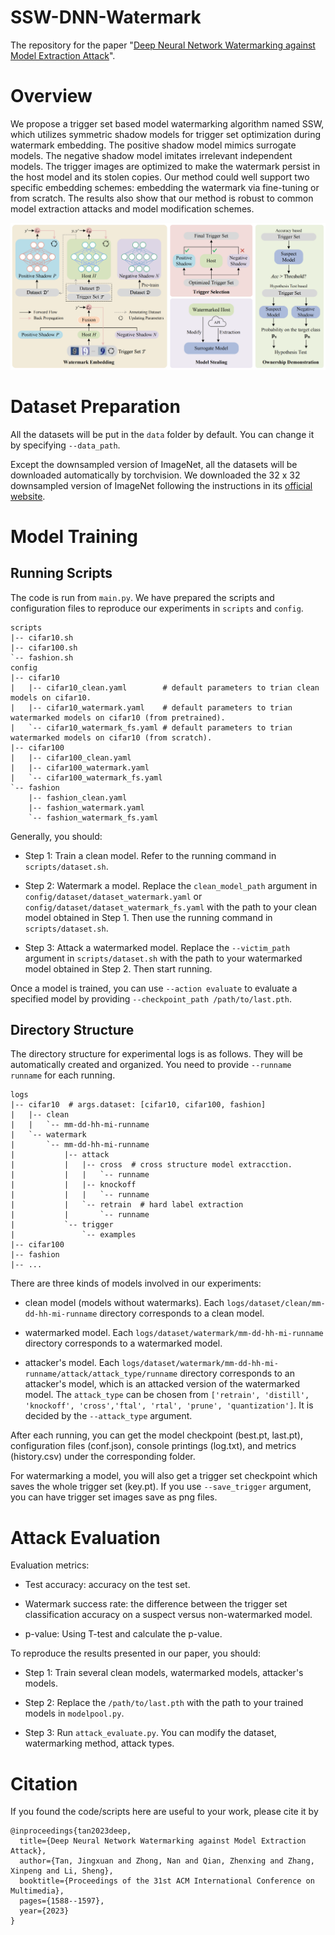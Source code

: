 # SSW-DNN-Watermark

The repository for the paper "[Deep Neural Network Watermarking against Model Extraction Attack](https://dl.acm.org/doi/abs/10.1145/3581783.3612515)".

# Overview

We propose a trigger set based model watermarking algorithm named SSW, which utilizes symmetric shadow models for trigger set optimization during watermark embedding. The positive shadow model mimics surrogate models. The negative shadow model imitates irrelevant independent models. The trigger images are optimized to make the watermark persist in the host model and its stolen copies. Our method could well support two specific embedding schemes: embedding the watermark via fine-tuning or from scratch. The results also show that our method is robust to common model extraction attacks and model modification schemes.

![](assets/overview.png)

# Dataset Preparation

All the datasets will be put in the `data` folder by default. You can change it by specifying `--data_path`. 

Except the downsampled version of ImageNet, all the datasets will be downloaded automatically by torchvision. We downloaded the 32 x 32 downsampled version of ImageNet following the instructions in its [official website](https://patrykchrabaszcz.github.io/Imagenet32/).

# Model Training

## Running Scripts

The code is run from `main.py`. We have prepared the scripts and configuration files to reproduce our experiments in `scripts` and `config`. 

```
scripts
|-- cifar10.sh
|-- cifar100.sh
`-- fashion.sh
config
|-- cifar10
|   |-- cifar10_clean.yaml        # default parameters to trian clean models on cifar10.
|   |-- cifar10_watermark.yaml    # default parameters to trian watermarked models on cifar10 (from pretrained).
|   `-- cifar10_watermark_fs.yaml # default parameters to trian watermarked models on cifar10 (from scratch).
|-- cifar100
|   |-- cifar100_clean.yaml
|   |-- cifar100_watermark.yaml
|   `-- cifar100_watermark_fs.yaml
`-- fashion
    |-- fashion_clean.yaml
    |-- fashion_watermark.yaml
    `-- fashion_watermark_fs.yaml
```

Generally, you should:

- Step 1: Train a clean model. Refer to the running command in `scripts/dataset.sh`.

- Step 2: Watermark a model. Replace the `clean_model_path` argument in `config/dataset/dataset_watermark.yaml` or  `config/dataset/dataset_watermark_fs.yaml` with the path to your clean model obtained in Step 1. Then use the running command in `scripts/dataset.sh`.

- Step 3: Attack a watermarked model. Replace the `--victim_path` argument in  `scripts/dataset.sh` with the path to your watermarked model obtained in Step 2. Then start running.

Once a model is trained, you can use `--action evaluate` to evaluate a specified model by providing `--checkpoint_path /path/to/last.pth`.

## Directory Structure

The directory structure for experimental logs is as follows. They will be automatically created and organized. You need to provide `--runname runname` for each running.

```
logs
|-- cifar10  # args.dataset: [cifar10, cifar100, fashion]
|   |-- clean
|   |   `-- mm-dd-hh-mi-runname
|   `-- watermark
|       `-- mm-dd-hh-mi-runname
|           |-- attack
|           |   |-- cross  # cross structure model extracction.
|           |   |   `-- runname
|           |   |-- knockoff
|           |   |   `-- runname
|           |   `-- retrain  # hard label extraction
|           |       `-- runname
|           `-- trigger
|               `-- examples
|-- cifar100
|-- fashion
|-- ...
```

There are three kinds of models involved in our experiments:

- clean model (models without watermarks). Each `logs/dataset/clean/mm-dd-hh-mi-runname` directory corresponds to a clean model.

- watermarked model. Each `logs/dataset/watermark/mm-dd-hh-mi-runname` directory corresponds to a watermarked model.

- attacker's model. Each `logs/dataset/watermark/mm-dd-hh-mi-runname/attack/attack_type/runname` directory corresponds to an attacker's model, which is an attacked version of the watermarked model. The `attack_type` can be chosen from `['retrain', 'distill', 'knockoff', 'cross','ftal', 'rtal', 'prune', 'quantization']`. It is decided by the `--attack_type` argument.

After each running, you can get the model checkpoint (best.pt, last.pt), configuration files (conf.json), console printings (log.txt), and metrics (history.csv) under the corresponding folder.

For watermarking a model, you will also get a trigger set checkpoint which saves the whole trigger set (key.pt). If you use `--save_trigger` argument, you can have trigger set images save as png files.

# Attack Evaluation

Evaluation metrics:

- Test accuracy: accuracy on the test set.

- Watermark success rate: the difference between the trigger set classification accuracy on a suspect versus non-watermarked model.

- p-value: Using T-test and calculate the p-value.

To reproduce the results presented in our paper, you should:

- Step 1: Train several clean models, watermarked models, attacker's models. 

- Step 2: Replace the `/path/to/last.pth` with the path to your trained models in `modelpool.py`.

- Step 3: Run `attack_evaluate.py`. You can modify the dataset, watermarking method, attack types.

# Citation

If you found the code/scripts here are useful to your work, please cite it by

```
@inproceedings{tan2023deep,
  title={Deep Neural Network Watermarking against Model Extraction Attack},
  author={Tan, Jingxuan and Zhong, Nan and Qian, Zhenxing and Zhang, Xinpeng and Li, Sheng},
  booktitle={Proceedings of the 31st ACM International Conference on Multimedia},
  pages={1588--1597},
  year={2023}
}
```

